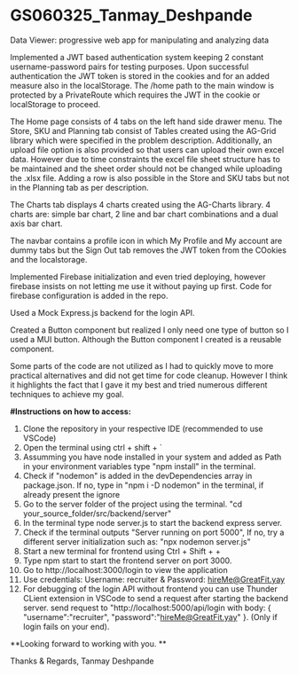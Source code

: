 # GS060325_Tanmay_Deshpande

Data Viewer: progressive web app for manipulating and analyzing data

Implemented a JWT based authentication system keeping 2 constant username-password pairs for testing purposes.
Upon successful authentication the JWT token is stored in the cookies and for an added measure also in the localStorage.
The /home path to the main window is protected by a PrivateRoute which requires the JWT in the cookie or localStorage to proceed.

The Home page consists of 4 tabs on the left hand side drawer menu.
The Store, SKU and Planning tab consist of Tables created using the AG-Grid library which were specified in the problem description. Additionally, an upload file option is also provided so that users can upload their own excel data. However due to time constraints the excel file sheet structure has to be maintained and the sheet order should not be changed while uploading the .xlsx file.
Adding a row is also possible in the Store and SKU tabs but not in the Planning tab as per description.

The Charts tab displays 4 charts created using the AG-Charts library. 4 charts are: simple bar chart, 2 line and bar chart combinations and a dual axis bar chart.

The navbar contains a profile icon in which My Profile and My account are dummy tabs but the Sign Out tab removes the JWT token from the COokies and the localstorage.

Implemented Firebase initialization and even tried deploying, however firebase insists on not letting me use it without paying up first. Code for firebase configuration is added in the repo.

Used a Mock Express.js backend for the login API.

Created a Button component but realized I only need one type of button so I used a MUI button. Although the Button component I created is a reusable component.

Some parts of the code are not utilized as I had to quickly move to more practical alternatives and did not get time for code cleanup. However I think it highlights the fact that I gave it my best and tried numerous different techniques to achieve my goal.

**#Instructions on how to access:**

1. Clone the repository in your respective IDE (recommended to use VSCode)
2. Open the terminal using ctrl + shift + `
3. Assumming you have node installed in your system and added as Path in your environment variables type "npm install" in the terminal.
4. Check if "nodemon" is added in the devDependencies array in package.json. If no, type in "npm i -D nodemon" in the terminal, if already present the ignore
5. Go to the server folder of the project using the terminal. "cd your_source_folder/src/backend/server"
6. In the terminal type node server.js to start the backend express server.
7. Check if the terminal outputs "Server running on port 5000", If no, try a different server initialization such as: "npx nodemon server.js"
8. Start a new terminal for frontend using Ctrl + Shift + +
9. Type npm start to start the frontend server on port 3000.
10. Go to http://localhost:3000/login to view the application
11. Use credentials: Username: recruiter & Password: hireMe@GreatFit.yay
12. For debugging of the login API without frontend you can use Thunder CLient extension in VSCode to send a request after starting the backend server. send request to "http://localhost:5000/api/login with body: { "username":"recruiter", "password":"hireMe@GreatFit.yay" }. (Only if login fails on your end).

**Looking forward to working with you. **

Thanks & Regards,
Tanmay Deshpande
